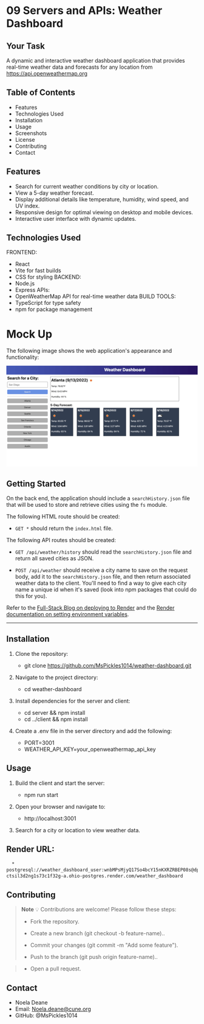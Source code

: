 # 09 Servers and APIs: Weather Dashboard

## Your Task

A dynamic and interactive weather dashboard application that provides real-time weather data and forecasts for any location from https://api.openweathermap.org      

## Table of Contents

  * Features
  * Technologies Used
  * Installation
  * Usage
  * Screenshots
  * License
  * Contributing
  * Contact

## Features

  * Search for current weather conditions by city or location.
  * View a 5-day weather forecast.
  * Display additional details like temperature, humidity, wind speed, and UV index.
  * Responsive design for optimal viewing on desktop and mobile devices.
  * Interactive user interface with dynamic updates.
## Technologies Used

FRONTEND:
  * React
  * Vite for fast builds
  * CSS for styling
BACKEND:
  * Node.js
  * Express
APIs:
  * OpenWeatherMap API for real-time weather data
BUILD TOOLS:
  * TypeScript for type safety
  * npm for package management


# Mock Up

The following image shows the web application's appearance and functionality:

![The weather app includes a search option, a list of cities, and a 5-day forecast and current weather conditions for Atlanta ](./Assets/09-servers-and-apis-homework-demo.png)

## Getting Started

On the back end, the application should include a `searchHistory.json` file that will be used to store and retrieve cities using the `fs` module.

The following HTML route should be created:

* `GET *` should return the `index.html` file.

The following API routes should be created:

* `GET /api/weather/history` should read the `searchHistory.json` file and return all saved cities as JSON.

* `POST /api/weather` should receive a city name to save on the request body, add it to the `searchHistory.json` file, and then return associated weather data to the client. You'll need to find a way to give each city name a unique id when it's saved (look into npm packages that could do this for you).

Refer to the [Full-Stack Blog on deploying to Render](https://coding-boot-camp.github.io/full-stack/render/render-deployment-guide) and the [Render documentation on setting environment variables](https://docs.render.com/configure-environment-variables).

---

## Installation

1. Clone the repository:
     *  git clone https://github.com/MsPickles1014/weather-dashboard.git
       
2. Navigate to the project directory:
     *  cd weather-dashboard
       
3. Install dependencies for the server and client:
     *  cd server && npm install
     *  cd ../client && npm install

4. Create a .env file in the server directory and add the following:
     * PORT=3001
     * WEATHER_API_KEY=your_openweathermap_api_key

## Usage

1.  Build the client and start the server:
      * npm run start
        
2.  Open your browser and navigate to:
      * http://localhost:3001
        
3.  Search for a city or location to view weather data.

## Render URL:
      * postgresql://weather_dashboard_user:wnbMPsMjyQ17So4bcY15nKXRZRBEP08s@dpg-ctsil3d2ng1s73c1f32g-a.ohio-postgres.render.com/weather_dashboard


## Contributing

> **Note**  💡 Contributions are welcome! Please follow these steps:
> * Fork the repository.
>
> * Create a new branch (git checkout -b feature-name)..
>
> * Commit your changes (git commit -m "Add some feature").
>
> * Push to the branch (git push origin feature-name)..

> * Open a pull request.

## Contact

 * Noela Deane
 * Email: Noela.deane@cune.org
 * GitHub: @MsPickles1014


